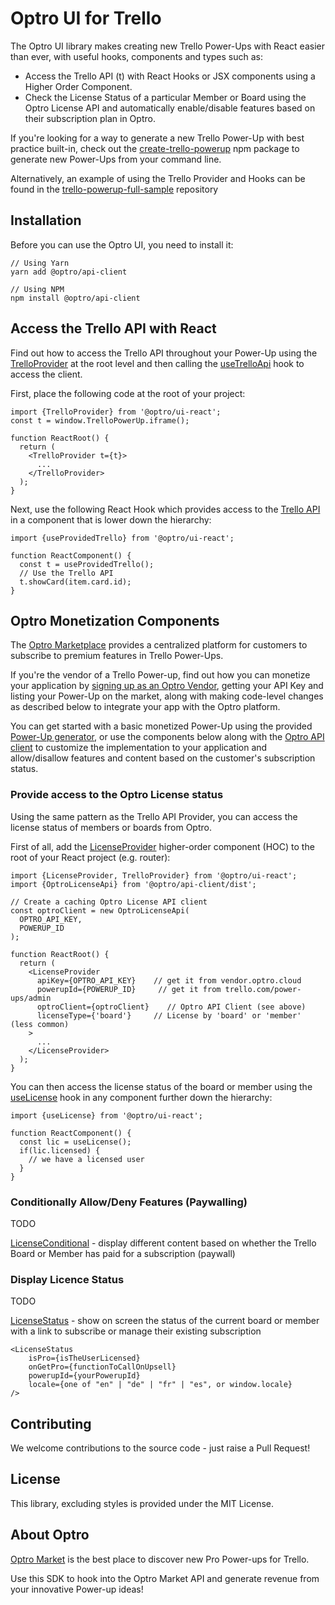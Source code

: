 
# Optro UI for Trello

The Optro UI library makes creating new Trello Power-Ups with React easier than ever, with useful hooks, components and types such as:
* Access the Trello API (t) with React Hooks or JSX components using a Higher Order Component.
* Check the License Status of a particular Member or Board using the Optro License API and automatically enable/disable features based on their subscription plan in Optro.

If you're looking for a way to generate a new Trello Power-Up with best practice built-in, check out the [create-trello-powerup](https://github.com/optro-cloud/create-trello-powerup) npm package to generate new Power-Ups from your command line.

Alternatively, an example of using the Trello Provider and Hooks can be found in the [trello-powerup-full-sample](https://github.com/optro-cloud/trello-powerup-full-sample/blob/main/src/router.tsx#L17) repository

## Installation

Before you can use the Optro UI, you need to install it:

```
// Using Yarn
yarn add @optro/api-client

// Using NPM
npm install @optro/api-client
```

##  Access the Trello API with React

Find out how to access the Trello API throughout your Power-Up using the [TrelloProvider](https://github.com/optro-cloud/optro-ui-react/blob/main/src/trello-provider/TrelloProvider.tsx) at the root level and then calling the [useTrelloApi](https://github.com/optro-cloud/optro-ui-react/blob/main/src/use-trello-api/useTrelloApi.ts) hook to access the client.

First, place the following code at the root of your project:

```
import {TrelloProvider} from '@optro/ui-react';
const t = window.TrelloPowerUp.iframe();

function ReactRoot() {
  return (
    <TrelloProvider t={t}>
      ...
    </TrelloProvider>
  );
}
```

Next, use the following React Hook which provides access to the [Trello API](https://developer.atlassian.com/cloud/trello/power-ups/client-library/getting-and-setting-data/) in a component that is lower down the hierarchy:

```
import {useProvidedTrello} from '@optro/ui-react';

function ReactComponent() {
  const t = useProvidedTrello();
  // Use the Trello API
  t.showCard(item.card.id);
}
```

## Optro Monetization Components

The [Optro Marketplace](https://www.optro.cloud) provides a centralized platform for customers to subscribe to premium features in Trello Power-Ups.

If you're the vendor of a Trello Power-up, find out how you can monetize your application by [signing up as an Optro Vendor](https://vendor.optro.cloud), getting your API Key and listing your Power-Up on the market, along with making code-level changes as described below to integrate your app with the Optro platform.

You can get started with a basic monetized Power-Up using the provided [Power-Up generator](https://github.com/optro-cloud/create-trello-powerup), or use the components below along with the [Optro  API client](https://github.com/optro-cloud/optro-api-client) to customize the implementation to your application and allow/disallow features and content based on the customer's subscription status.

### Provide access to the Optro License status

Using the same pattern as the Trello API Provider, you can access the license status of members or boards from Optro.

First of all, add the [LicenseProvider](https://github.com/optro-cloud/optro-ui-react/blob/main/src/license-provider/LicenseProvider.tsx) higher-order component (HOC) to the root of your React project (e.g. router):

```
import {LicenseProvider, TrelloProvider} from '@optro/ui-react';  
import {OptroLicenseApi} from '@optro/api-client/dist';

// Create a caching Optro License API client
const optroClient = new OptroLicenseApi(
  OPTRO_API_KEY,
  POWERUP_ID
);

function ReactRoot() {
  return ( 
    <LicenseProvider
      apiKey={OPTRO_API_KEY}    // get it from vendor.optro.cloud
      powerupId={POWERUP_ID}     // get it from trello.com/power-ups/admin
      optroClient={optroClient}    // Optro API Client (see above)
      licenseType={'board'}     // License by 'board' or 'member' (less common)
    >
      ...
    </LicenseProvider>
  );
}
```

You can then access the license status of the board or member using the [useLicense](https://github.com/optro-cloud/optro-ui-react/blob/main/src/use-license/useLicense.ts) hook in any component further down the hierarchy:

```
import {useLicense} from '@optro/ui-react';

function ReactComponent() {
  const lic = useLicense();
  if(lic.licensed) {
    // we have a licensed user
  }
}
```

### Conditionally Allow/Deny Features (Paywalling)

TODO

[LicenseConditional](https://github.com/optro-cloud/optro-ui-react/blob/main/src/license-conditional/LicenseConditional.tsx) - display different content based on whether the Trello Board or Member has paid for a subscription (paywall)

### Display Licence Status

TODO 

[LicenseStatus](https://github.com/optro-cloud/optro-ui-react/blob/main/src/license-status/LicenseStatus.tsx) - show on screen the status of the current board or member with a link to subscribe or manage their existing subscription

```
<LicenseStatus
    isPro={isTheUserLicensed}
    onGetPro={functionToCallOnUpsell}
    powerupId={yourPowerupId}
    locale={one of "en" | "de" | "fr" | "es", or window.locale}
/>
```

## Contributing

We welcome contributions to the source code - just raise a Pull Request!

## License

This library, excluding styles is provided under the MIT License.

## About Optro

[Optro Market](https://www.optro.cloud) is the best place to discover new Pro Power-ups for Trello.

Use this SDK to hook into the Optro Market API and generate revenue from your innovative Power-up ideas!
